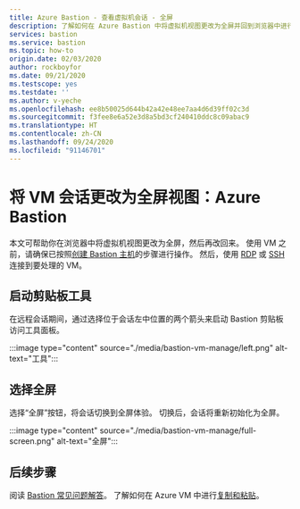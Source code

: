 ```yaml
---
title: Azure Bastion - 查看虚拟机会话 - 全屏
description: 了解如何在 Azure Bastion 中将虚拟机视图更改为全屏并回到浏览器中进行 RDP 或 SSH 连接。
services: bastion
ms.service: bastion
ms.topic: how-to
origin.date: 02/03/2020
author: rockboyfor
ms.date: 09/21/2020
ms.testscope: yes
ms.testdate: ''
ms.author: v-yeche
ms.openlocfilehash: ee8b50025d644b42a42e48ee7aa4d6d39ff02c3d
ms.sourcegitcommit: f3fee8e6a52e3d8a5bd3cf240410ddc8c09abac9
ms.translationtype: HT
ms.contentlocale: zh-CN
ms.lasthandoff: 09/24/2020
ms.locfileid: "91146701"
---
```

<!--Verified successfully on 09/07/2020-->
# <a name="change-to-full-screen-view-for-a-vm-session-azure-bastion"></a>将 VM 会话更改为全屏视图：Azure Bastion

本文可帮助你在浏览器中将虚拟机视图更改为全屏，然后再改回来。 使用 VM 之前，请确保已按照[创建 Bastion 主机](bastion-create-host-portal.md)的步骤进行操作。 然后，使用 [RDP](bastion-connect-vm-rdp.md) 或 [SSH](bastion-connect-vm-ssh.md) 连接到要处理的 VM。

## <a name="launch-the-clipboard-tool"></a>启动剪贴板工具

在远程会话期间，通过选择位于会话左中位置的两个箭头来启动 Bastion 剪贴板访问工具面板。

:::image type="content" source="./media/bastion-vm-manage/left.png" alt-text="工具":::

## <a name="select-full-screen"></a>选择全屏

选择“全屏”按钮，将会话切换到全屏体验。 切换后，会话将重新初始化为全屏。

:::image type="content" source="./media/bastion-vm-manage/full-screen.png" alt-text="全屏":::

## <a name="next-steps"></a>后续步骤

阅读 [Bastion 常见问题解答](bastion-faq.md)。
了解如何在 Azure VM 中进行[复制和粘贴](bastion-vm-copy-paste.md)。

<!-- Update_Description: update meta properties, wording update, update link -->